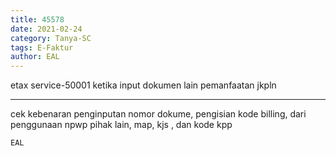 ```yaml
---
title: 45578
date: 2021-02-24
category: Tanya-SC
tags: E-Faktur
author: EAL
---
```


etax service-50001 ketika input dokumen lain pemanfaatan jkpln

---

cek kebenaran penginputan nomor dokume, pengisian kode billing, dari penggunaan npwp pihak lain, map, kjs , dan kode kpp

`EAL`
